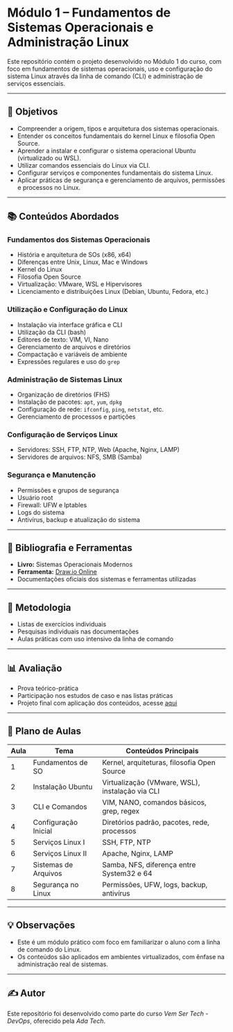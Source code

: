 # Módulo 1 – Fundamentos de Sistemas Operacionais e Administração Linux

Este repositório contém o projeto desenvolvido no Módulo 1 do curso, com foco em fundamentos de sistemas operacionais, uso e configuração do sistema Linux através da linha de comando (CLI) e administração de serviços essenciais.

---

## 🧠 Objetivos

- Compreender a origem, tipos e arquitetura dos sistemas operacionais.
- Entender os conceitos fundamentais do kernel Linux e filosofia Open Source.
- Aprender a instalar e configurar o sistema operacional Ubuntu (virtualizado ou WSL).
- Utilizar comandos essenciais do Linux via CLI.
- Configurar serviços e componentes fundamentais do sistema Linux.
- Aplicar práticas de segurança e gerenciamento de arquivos, permissões e processos no Linux.

---

## 📚 Conteúdos Abordados

### Fundamentos dos Sistemas Operacionais
- História e arquitetura de SOs (x86, x64)
- Diferenças entre Unix, Linux, Mac e Windows
- Kernel do Linux
- Filosofia Open Source
- Virtualização: VMware, WSL e Hipervisores
- Licenciamento e distribuições Linux (Debian, Ubuntu, Fedora, etc.)

### Utilização e Configuração do Linux
- Instalação via interface gráfica e CLI
- Utilização da CLI (bash)
- Editores de texto: VIM, VI, Nano
- Gerenciamento de arquivos e diretórios
- Compactação e variáveis de ambiente
- Expressões regulares e uso do `grep`

### Administração de Sistemas Linux
- Organização de diretórios (FHS)
- Instalação de pacotes: `apt`, `yum`, `dpkg`
- Configuração de rede: `ifconfig`, `ping`, `netstat`, etc.
- Gerenciamento de processos e partições

### Configuração de Serviços Linux
- Servidores: SSH, FTP, NTP, Web (Apache, Nginx, LAMP)
- Servidores de arquivos: NFS, SMB (Samba)

### Segurança e Manutenção
- Permissões e grupos de segurança
- Usuário root
- Firewall: UFW e Iptables
- Logs do sistema
- Antivírus, backup e atualização do sistema

---

## 📖 Bibliografia e Ferramentas

- **Livro:** Sistemas Operacionais Modernos
- **Ferramenta:** [Draw.io Online](https://drawio.app)
- Documentações oficiais dos sistemas e ferramentas utilizadas

---

## 🧪 Metodologia

- Listas de exercícios individuais
- Pesquisas individuais nas documentações
- Aulas práticas com uso intensivo da linha de comando

---

## 📊 Avaliação

- Prova teórico-prática
- Participação nos estudos de caso e nas listas práticas
- Projeto final com aplicação dos conteúdos, acesse [aqui](https://github.com/Alan-oliveir/curso_ada_tech_devops/blob/main/modulo-1-linux/Projeto-Sistemas_Operacionais_Linux.pdf)  

---

## 📅 Plano de Aulas

| Aula | Tema | Conteúdos Principais |
|------|------|-----------------------|
| 1 | Fundamentos de SO | Kernel, arquiteturas, filosofia Open Source |
| 2 | Instalação Ubuntu | Virtualização (VMware, WSL), instalação via CLI |
| 3 | CLI e Comandos | VIM, NANO, comandos básicos, grep, regex |
| 4 | Configuração Inicial | Diretórios padrão, pacotes, rede, processos |
| 5 | Serviços Linux I | SSH, FTP, NTP |
| 6 | Serviços Linux II | Apache, Nginx, LAMP |
| 7 | Sistemas de Arquivos | Samba, NFS, diferença entre System32 e 64 |
| 8 | Segurança no Linux | Permissões, UFW, logs, backup, antivírus |

---

## 💡 Observações

- Este é um módulo prático com foco em familiarizar o aluno com a linha de comando do Linux.
- Os conteúdos são aplicados em ambientes virtualizados, com ênfase na administração real de sistemas.

---

## ✍️ Autor

Este repositório foi desenvolvido como parte do curso *Vem Ser Tech - DevOps*, oferecido pela *Ada Tech*.

